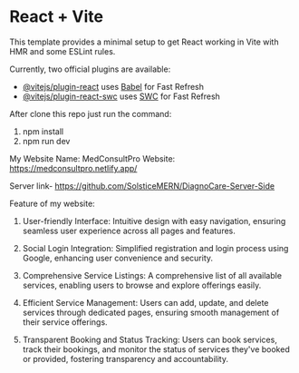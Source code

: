 # React + Vite

This template provides a minimal setup to get React working in Vite with HMR and some ESLint rules.

Currently, two official plugins are available:

- [@vitejs/plugin-react](https://github.com/vitejs/vite-plugin-react/blob/main/packages/plugin-react/README.md) uses [Babel](https://babeljs.io/) for Fast Refresh
- [@vitejs/plugin-react-swc](https://github.com/vitejs/vite-plugin-react-swc) uses [SWC](https://swc.rs/) for Fast Refresh

After clone this repo just run the command:
1. npm install
2. npm run dev

  
My Website Name: MedConsultPro
Website: https://medconsultpro.netlify.app/

Server link- https://github.com/SolsticeMERN/DiagnoCare-Server-Side

Feature of my website:

1. User-friendly Interface: Intuitive design with easy navigation, ensuring seamless user experience across all pages and features.

2. Social Login Integration: Simplified registration and login process using Google, enhancing user convenience and security.

3. Comprehensive Service Listings: A comprehensive list of all available services, enabling users to browse and explore offerings easily.

4. Efficient Service Management: Users can add, update, and delete services through dedicated pages, ensuring smooth management of their service offerings.

5. Transparent Booking and Status Tracking: Users can book services, track their bookings, and monitor the status of services they've booked or provided, fostering transparency and accountability.
